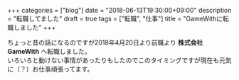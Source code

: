 +++
categories = ["blog"]
date = "2018-06-13T19:30:00+09:00"
description = "転職してました"
draft = true
tags = ["転職", "仕事"]
title = "GameWithに転職しました"
+++

ちょっと昔の話になるのですが2018年4月20日より前職より **株式会社GameWith** へ転職しました。  
いろいろと動けない事情があったりもしたのでこのタイミングですが現在も元気に（？）お仕事頑張ってます。


